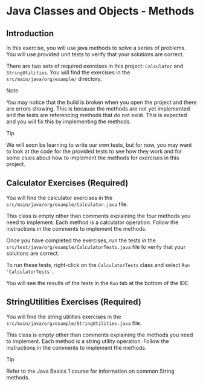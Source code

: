 # Java Classes and Objects - Methods

## Introduction

In this exercise, you will use java methods to solve a series of problems. You will use provided unit
tests to verify that your solutions are correct.

There are two sets of required exercises in this project: `Calculator` and `StringUtilities`. You will find the 
exercises in the `src/main/java/org/example/` directory.

> [!NOTE]
> You may notice that the build is broken when you open the project and there are errors showing. This is because the 
> methods are not yet implemented and the tests are referencing methods that do not exist. This is expected and you will
> fix this by implementing the methods.
 
> [!TIP]
> We will soon be learning to write our own tests, but for now, you may want to look at the code for the provided tests
> to see how they work and for some clues about how to implement the methods for exercises in this project.

## Calculator Exercises (Required)

You will find the calculator exercises in the `src/main/java/org/example/Calculator.java` file.

This class is empty other than comments explaining the four methods you need to implement. Each method is a calculator
operation.  Follow the instructions in the comments to implement the methods.

Once you have completed the exercises, run the tests in the `src/test/java/org/example/CalculatorTests.java`
file to verify that your solutions are correct.

To run these tests, right-click on the `CalculatorTests` class and select `Run 'CalculatorTests'`.

You will see the results of the tests in the `Run` tab at the bottom of the IDE.

## StringUtilities Exercises (Required)

You will find the string utilities exercises in the `src/main/java/org/example/StringUtilities.java` file.

This class is empty other than comments explaining the methods you need to implement. Each method is a string utility
operation.  Follow the instructions in the comments to implement the methods.

> [!TIP]
> Refer to the Java Basics 1 course for information on common String methods.
